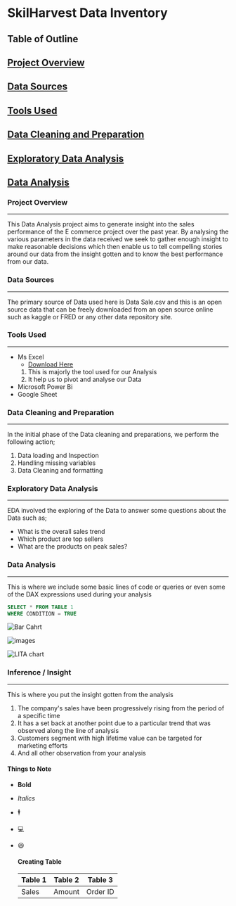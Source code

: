 # SkilHarvest Data Inventory

## Table of Outline
## [Project Overview](#project-overview)
## [Data Sources](#data-sources)
## [Tools Used](#tools-used)
## [Data Cleaning and Preparation](#data-cleaning-and-preparation)
## [Exploratory Data Analysis](#exploratory-data-analysis)
## [Data Analysis](#data-analysis)


### Project Overview
---
This Data Analysis project aims to generate insight into the sales performance of the E commerce project over the past year. By analysing the various parameters in the data received we seek to gather enough insight to make reasonable decisions which then enable us to tell compelling stories around our data from the insight gotten and to know the best performance from our data.

### Data Sources
---
The primary source of Data used here is Data Sale.csv and this is an open source data that can be freely downloaded from an open source online such as kaggle or FRED or any other data repository site.

### Tools Used
---
- Ms Excel
    - [Download Here](https://www.microsoft.com)
  1. This is majorly the tool used for our Analysis
  2. It help us to pivot and analyse our Data
- Microsoft Power Bi
- Google Sheet

### Data Cleaning and Preparation
---
 In the initial phase of the Data cleaning and preparations, we perform the following action;
1. Data loading and Inspection
2. Handling missing variables
3. Data Cleaning and formatting

### Exploratory Data Analysis
---
EDA involved the exploring of the Data to answer some questions about the Data such as;
- What is the overall sales trend
- Which product are top sellers
- What are the products on peak sales?

### Data Analysis
---
This is where we include some basic lines of code or queries or even some of the DAX expressions used during your analysis

```  SQL
SELECT * FROM TABLE 1
WHERE CONDITION = TRUE
```


![Bar Cahrt](https://github.com/user-attachments/assets/5bf7aec2-4729-4cae-9194-b4d98153328a)

![images](https://github.com/user-attachments/assets/a545b116-acc0-41c0-b6fd-9f2ca84a1453)

![LITA chart](https://github.com/user-attachments/assets/ed50248d-8944-4ba0-b773-c99a974ea81f)

### Inference / Insight
---
This is where you put the insight gotten from the analysis
1. The company's sales have been progressively rising from the period of a specific time
2. It has a set back at another point due to a particular trend that was observed along the line of analysis
3. Customers segment with high lifetime value can be targeted for marketing efforts
4. And all other observation from your analysis

#### Things to Note
- **Bold**
- *Italics*
- 🕴️
- 💻
- 😆

  #### Creating Table
  |Table 1| Table 2| Table 3|
  |-------|--------|--------|
  |Sales| Amount| Order ID|

